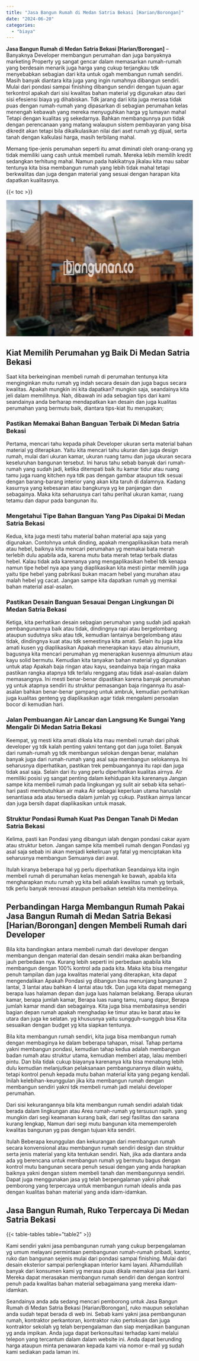 ```yaml
---
title: "Jasa Bangun Rumah di Medan Satria Bekasi [Harian/Borongan]"
date: "2024-06-20"
categories: 
  - "biaya"
---
```


**Jasa Bangun Rumah di Medan Satria Bekasi \[Harian/Borongan\]** – Banyaknya Developer membangun perumahan dan juga banyaknya marketing Property yg sangat gencar dalam memasarkan rumah-rumah yang berdesain menarik juga harga yang cukup terjangkau tdk menyebabkan sebagian dari kita untuk ogah membangun rumah sendiri. Masih banyak diantara kita juga yang ingin rumahnya dibangun sendiri. Mulai dari pondasi sampai finishing dibangun sendiri dengan tujuan agar terkontrol apakah dari sisi kwalitas bahan material yg digunakan atau dari sisi efesiensi biaya yg dihabiskan. Tdk jarang dari kita juga merasa tidak puas dengan rumah-rumah yang dipasarkan di sebagian perumahan kelas menengah kebawah yang mereka menyuguhkan harga yg lumayan mahal Tetapi dengan kualitas yg sekedarnya. Bahkan membangunnya pun tidak dengan perencanaan yang matang walaupun sistem pembayaran yang bisa dikredit akan tetapi bila dikalkulasikan nilai dari aset rumah yg dijual, serta tanah dengan kalkulasi harga, masih terbilang mahal.

Memang tipe-jenis perumahan seperti itu amat diminati oleh orang-orang yg tidak memiliki uang cash untuk membeli rumah. Mereka lebih memilih kredit sedangkan terhitung mahal. Namun pada hakikatnya jikalau kita mau sabar tentunya kita bisa membangun rumah yang lebih tidak mahal tetapi berkwalitas dan juga dengan material yang sesuai dengan harapan kita dapatkan kualitasnya.

{{< toc >}}

![Jasa Bangun Rumah di Medan Satria Bekasi [Harian/Borongan]](/images/borong-bangunan-27.png)

## Kiat Memilih Perumahan yg Baik Di Medan Satria Bekasi

Saat kita berkeinginan membeli rumah di perumahan tentunya kita menginginkan mutu rumah yg indah secara desain dan juga bagus secara kwalitas. Apakah mungkin ini kita dapatkan? mungkin saja, seandainya kita jeli dalam memilihnya. Nah, dibawah ini ada sebagian tips dari kami seandainya anda berharap mendapatkan kan desain dan juga kualitas perumahan yang bermutu baik, diantara tips-kiat Itu merupakan;

### Pastikan Memakai Bahan Banguan Terbaik Di Medan Satria Bekasi

Pertama, mencari tahu kepada pihak Developer ukuran serta material bahan material yg diterapkan. Yaitu kita mencari tahu ukuran dan juga design rumah, mulai dari ukuran kamar, ukuran ruang tamu dan juga ukuran secara keseluruhan bangunan tersebut. Ini harus tahu sebab banyak dari rumah-rumah yang sudah jadi, ketika ditempati baik itu kamar tidur atau ruang tamu juga ruang kitchen nya tdk pas dengan gambar ataupun tdk sesuai dengan barang-barang interior yang akan kita taruh di dalamnya. Kadang kasurnya yang kebesaran atau bangkunya yg ke panjangan dan sebagainya. Maka kita seharusnya cari tahu perihal ukuran kamar, ruang tetamu dan dapur pada bangunan itu.

### Mengetahui Tipe Bahan Banguan Yang Pas Dipakai Di Medan Satria Bekasi

Kedua, kita juga mesti tahu material bahan material apa saja yang digunakan. Contohnya untuk dinding, apakah mengaplikasikan bata merah atau hebel, baiknya kita mencari perumahan yg memakai bata merah terlebih dulu apabila ada, karena mutu bata merah tetap terbaik diatas hebel. Kalau tidak ada karenanya yang mengaplikasikan hebel tdk kenapa namun tipe hebel nya apa yang diaplikasikan kita mesti pintar memilih juga yaitu tipe hebel yang pabrikasi bukan macam hebel yang murahan atau malah hebel yg cacat. Jangan sampe kita dapatkan rumah yg memkai bahan material asal-asalan.

### Pastikan Desain Banguan Sesauai Dengan Lingkungan Di Medan Satria Bekasi

Ketiga, kita perhatikan desain sebagian perumahan yang sudah jadi apakah pembangunannya baik atau tidak, dindingnya rapi atau bergelombang ataupun sudutnya siku atau tdk, kemudian lantainya bergelombang atau tidak, dindingnya kuat atau tdk semestinya kita amati. Selain itu juga kita amati kusen yg diaplikasikan Apakah menerapkan kayu atau almunium, bagusnya kita mencari perumahan yg menerapkan kusennya almunium atau kayu solid bermutu. Kemudian kita tanyakan bahan material yg digunakan untuk atap Apakah baja ringan atau kayu, seandainya baja ringan maka pastikan rangka atapnya tdk terlalu renggang atau tidak asal-asalan dalam memasangnya. Ini mesti benar-benar dipastikan karena banyak perumahan yg untuk atapnya sendiri itu struktur pemasangan baja ringannya itu asal-asalan bahkan benar-benar gampang untuk ambruk, kemudian perhatrikan juga kualitas genteng yg diaplikasikan agar tidak mengalami persoalan bocor di kemudian hari.

### Jalan Pembuangan Air Lancar dan Langsung Ke Sungai Yang Mengalir Di Medan Satria Bekasi

Keempat, yg mesti kita amati dikala kita mau membeli rumah dari pihak developer yg tdk kalah penting yakni tentang got dan juga toilet. Banyak dari rumah-rumah yg tdk membangun selokan dengan benar, malahan banyak juga dari rumah-rumah yang asal saja membangun selokannya. Ini seharusnya diperhatikan, pastikan trek pembuangannya itu rapi dan juga tidak asal saja. Selain dari itu yang perlu diperhatikan kualitas airnya. Air memiliki posisi yg sangat penting dalam kehidupan kita karenanya Jangan sampe kita membeli rumah pada lingkungan yg sulit air sebab kita sehari-hari pasti membutuhkan air maka Air sebagai keperluan utama haruslah senantiasa ada atau tersedia dalam jumlah yg cukup. Pastikan airnya lancar dan juga bersih dapat diaplikasikan untuk masak.

### Struktur Pondasi Rumah Kuat Pas Dengan Tanah Di Medan Satria Bekasi

Kelima, pasti kan Pondasi yang dibangun ialah dengan pondasi cakar ayam atau struktur beton. Jangan sampe kita membeli rumah dengan Pondasi yg asal saja sebab ini akan menjadi kekeliruan yg fatal yg menciptakan kita seharusnya membangun Semuanya dari awal.

Itulah kiranya beberapa hal yg perlu diperhatikan Seandainya kita ingin membeli rumah di perumahan kelas menengah ke bawah, apabila kita mengharapkan mutu rumah yg kita beli adalah kwalitas rumah yg terbaik, tdk perlu banyak renovasi ataupun perbaikan setelah kita membelinya.

## Perbandingan Harga Membangun Rumah Pakai Jasa Bangun Rumah di Medan Satria Bekasi \[Harian/Borongan\] dengen Membeli Rumah dari Developer

Bila kita bandingkan antara membeli rumah dari developer dengan membangun dengan material dan desain sendiri maka akan berbanding jauh perbedaan nya. Kurang lebih seperti ini perbedaan apabila kita membangun dengan 100% kontrol ada pada kita. Maka kita bisa mengatur penuh tampilan dan juga kwalitas material yang diterapkan, kita dapat mengendalikan Apakah Pondasi yg dibangun bisa menunjang bangunan 2 lantai, 3 lantai atau bahkan 4 lantai atau tdk. Dan juga kita dapat memegang berapa luas halaman depan dan juga luas halaman belakang. Berapa ukuran kamar, berapa jumlah kamar, Berapa luas ruang tamu, ruang dapur, Berapa jumlah kamar mandi dan sebagainya. Kita juga bisa membatasinya sendiri bagian depan rumah apakah menghadap ke timur atau ke barat atau ke utara dan juga ke selatan. yg khususnya yaitu sungguh-sungguh bisa Kita sesuaikan dengan budget yg kita siapkan tentunya.

Bila kita membangun rumah sendiri, kita juga bisa membangun rumah dengan membaginya ke dalam beberapa tahapan, misal. Tahap pertama yakni membangun pondasi, kemudian tahap kedua adalah membangun badan rumah atau struktur utama, kemudian memberi atap, lalau memberi pintu. Dan bila tidak cukup biayanya karenanya kita bisa menabung lebih dulu kemudian melanjutkan pelaksanaan pembangunannya dilain waktu, tetapi kontrol penuh kepada mutu bahan material kita yang pegang kendali. Inilah kelebihan-keunggulan jika kita membangun rumah dengan membangun sendiri yakni tdk membeli rumah jadi melalui developer perumahan.

Dari sisi kekurangannya bila kita membangun rumah sendiri adalah tidak berada dalam lingkungan atau Area rumah-rumah yg tersusun rapih. yang mungkin dari segi keamanan kurang baik, dari segi fasilitas dan sarana kurang lengkap, Namun dari segi mutu bangunan kita mememperoleh kwalitas bangunan yg pas dengan tujuan kita sendiri.

Itulah Beberapa keunggulan dan kekurangan dari membangun rumah secara konvensional atau membangun rumah sendiri design dan struktur serta jenis material yang kita tentukan sendiri. Nah, jika ada diantara anda ada yg berencana untuk membangun rumah yg bermutu bagus dengan kontrol mutu bangunan secara penuh sesuai dengan yang anda harapkan baiknya yakni dengan sistem membeli tanah dan membangunnya sendiri. Dapat juga menggunakan jasa yg telah berpengalaman yakni pihak pemborong yang terpercaya untuk membangun rumah idealis anda pas dengan kualitas bahan material yang anda idam-idamkan.

## Jasa Bangun Rumah, Ruko Terpercaya Di Medan Satria Bekasi

{{< table-tables table="table2" >}}

Kami sendiri yakni jasa pembangunan rumah yang cukup berpengalaman yg umum melayani permintaan pembangunan rumah-rumah pribadi, kantor, ruko dan bangunan sejenis mulai dari pondasi sampai finishing. Mulai dari desain eksterior sampai perlengkapan interior kami layani. Alhamdulillah banyak dari konsumen kami yg merasa puas dikala memakai jasa dari kami. Mereka dapat merasakan membangun rumah sendiri dan dengan kontrol penuh pada kwalitas bahan material sebagaimana yang mereka idam-idamkan.

Seandainya anda ada sedang mencari pemborong untuk Jasa Bangun Rumah di Medan Satria Bekasi \[Harian/Borongan\], ruko maupun sekolahan anda sudah tepat berada di web ini. Sebab kami yakni jasa pembangunan rumah, kontraktor perkantoran, kontraktor ruko pertokoan dan juga kontraktor sekolah yg telah berpengalaman dan siap menjadikan bangunan yg anda impikan. Anda juga dapat berkonsultasi terhadap kami melalui telepon yang tercantum dalam dalam website ini. Anda dapat berunding harga ataupun minta penawaran kepada kami via nomor e-mail yg sudah kami sediakan pada laman ini.
